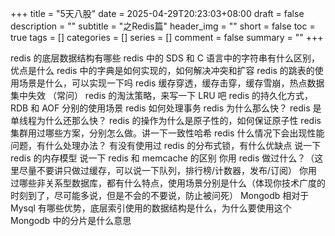 +++
title = "5天八股"
date = 2025-04-29T20:23:03+08:00
draft = false
description = ""
subtitle = "之Redis篇"
header_img = ""
short = false
toc = true
tags = []
categories = []
series = []
comment = false
summary = ""
+++


redis 的底层数据结构有哪些
redis 中的 SDS 和 C 语言中的字符串有什么区别，优点是什么
redis 中的字典是如何实现的，如何解决冲突和扩容
redis 的跳表的使用场景是什么，可以实现一下吗
redis 缓存穿透，缓存击穿，缓存雪崩，热点数据集中失效 （常问）
redis 的淘汰策略，来写一下 LRU 吧
redis 的持久化方式，RDB 和 AOF 分别的使用场景
redis 如何处理事务
redis 为什么那么快？
redis 是单线程为什么还那么快？
redis 的操作为什么是原子性的，如何保证原子性
redis 集群用过哪些方案，分别怎么做。讲一下一致性哈希
redis 什么情况下会出现性能问题，有什么处理办法？
有没有使用过 redis 的分布式锁，有什么优缺点
说一下 redis 的内存模型
说一下 redis 和 memcache 的区别
你用 redis 做过什么？（这里尽量不要讲只做过缓存，可以说一下队列，排行榜/计数器，发布/订阅）
你用过哪些非关系型数据库，都有什么特点，使用场景分别是什么（体现你技术广度的时刻到了，尽可能多说，但是不会的不要说，防止被问死）
Mongodb 相对于 Mysql 有哪些优势，底层索引使用的数据结构是什么，为什么要使用这个
Mongodb 中的分片是什么意思
